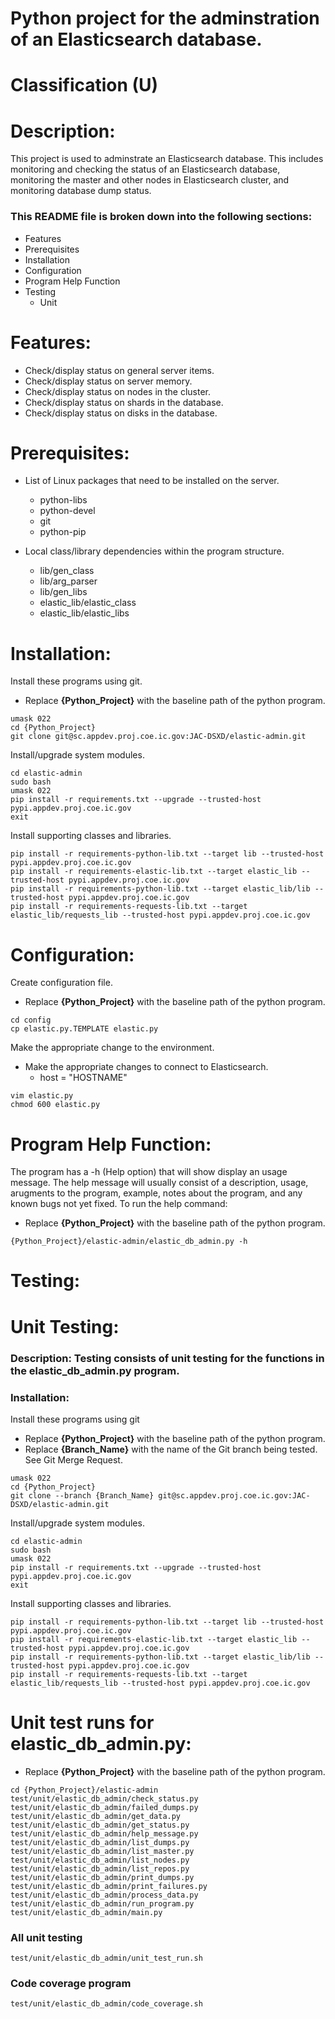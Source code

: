 # Python project for the adminstration of an Elasticsearch database.
# Classification (U)

# Description:
  This project is used to adminstrate an Elasticsearch database.  This includes monitoring and checking the status of an Elasticsearch database, monitoring the master and other nodes in Elasticsearch cluster, and monitoring database dump status.


###  This README file is broken down into the following sections:
  * Features
  * Prerequisites
  * Installation
  * Configuration
  * Program Help Function
  * Testing
    - Unit


# Features:
  * Check/display status on general server items.
  * Check/display status on server memory.
  * Check/display status on nodes in the cluster.
  * Check/display status on shards in the database.
  * Check/display status on disks in the database.

# Prerequisites:

  * List of Linux packages that need to be installed on the server.
    - python-libs
    - python-devel
    - git
    - python-pip

  * Local class/library dependencies within the program structure.
    - lib/gen_class
    - lib/arg_parser
    - lib/gen_libs
    - elastic_lib/elastic_class
    - elastic_lib/elastic_libs


# Installation:

Install these programs using git.
  * Replace **{Python_Project}** with the baseline path of the python program.

```
umask 022
cd {Python_Project}
git clone git@sc.appdev.proj.coe.ic.gov:JAC-DSXD/elastic-admin.git
```

Install/upgrade system modules.

```
cd elastic-admin
sudo bash
umask 022
pip install -r requirements.txt --upgrade --trusted-host pypi.appdev.proj.coe.ic.gov
exit
```

Install supporting classes and libraries.

```
pip install -r requirements-python-lib.txt --target lib --trusted-host pypi.appdev.proj.coe.ic.gov
pip install -r requirements-elastic-lib.txt --target elastic_lib --trusted-host pypi.appdev.proj.coe.ic.gov
pip install -r requirements-python-lib.txt --target elastic_lib/lib --trusted-host pypi.appdev.proj.coe.ic.gov
pip install -r requirements-requests-lib.txt --target elastic_lib/requests_lib --trusted-host pypi.appdev.proj.coe.ic.gov
```

# Configuration:

Create configuration file.
  * Replace **{Python_Project}** with the baseline path of the python program.

```
cd config
cp elastic.py.TEMPLATE elastic.py
```

Make the appropriate change to the environment.
  * Make the appropriate changes to connect to Elasticsearch.
    - host = "HOSTNAME"

```
vim elastic.py
chmod 600 elastic.py
```


# Program Help Function:

  The program has a -h (Help option) that will show display an usage message.  The help message will usually consist of a description, usage, arugments to the program, example, notes about the program, and any known bugs not yet fixed.  To run the help command:
  * Replace **{Python_Project}** with the baseline path of the python program.

```
{Python_Project}/elastic-admin/elastic_db_admin.py -h
```


# Testing:


# Unit Testing:

### Description: Testing consists of unit testing for the functions in the elastic_db_admin.py program.

### Installation:

Install these programs using git
  * Replace **{Python_Project}** with the baseline path of the python program.
  * Replace **{Branch_Name}** with the name of the Git branch being tested.  See Git Merge Request.

```
umask 022
cd {Python_Project}
git clone --branch {Branch_Name} git@sc.appdev.proj.coe.ic.gov:JAC-DSXD/elastic-admin.git
```

Install/upgrade system modules.

```
cd elastic-admin
sudo bash
umask 022
pip install -r requirements.txt --upgrade --trusted-host pypi.appdev.proj.coe.ic.gov
exit
```

Install supporting classes and libraries.

```
pip install -r requirements-python-lib.txt --target lib --trusted-host pypi.appdev.proj.coe.ic.gov
pip install -r requirements-elastic-lib.txt --target elastic_lib --trusted-host pypi.appdev.proj.coe.ic.gov
pip install -r requirements-python-lib.txt --target elastic_lib/lib --trusted-host pypi.appdev.proj.coe.ic.gov
pip install -r requirements-requests-lib.txt --target elastic_lib/requests_lib --trusted-host pypi.appdev.proj.coe.ic.gov
```


# Unit test runs for elastic_db_admin.py:
  * Replace **{Python_Project}** with the baseline path of the python program.

```
cd {Python_Project}/elastic-admin
test/unit/elastic_db_admin/check_status.py
test/unit/elastic_db_admin/failed_dumps.py
test/unit/elastic_db_admin/get_data.py
test/unit/elastic_db_admin/get_status.py
test/unit/elastic_db_admin/help_message.py
test/unit/elastic_db_admin/list_dumps.py
test/unit/elastic_db_admin/list_master.py
test/unit/elastic_db_admin/list_nodes.py
test/unit/elastic_db_admin/list_repos.py
test/unit/elastic_db_admin/print_dumps.py
test/unit/elastic_db_admin/print_failures.py
test/unit/elastic_db_admin/process_data.py
test/unit/elastic_db_admin/run_program.py
test/unit/elastic_db_admin/main.py
```

### All unit testing
```
test/unit/elastic_db_admin/unit_test_run.sh
```

### Code coverage program
```
test/unit/elastic_db_admin/code_coverage.sh
```

